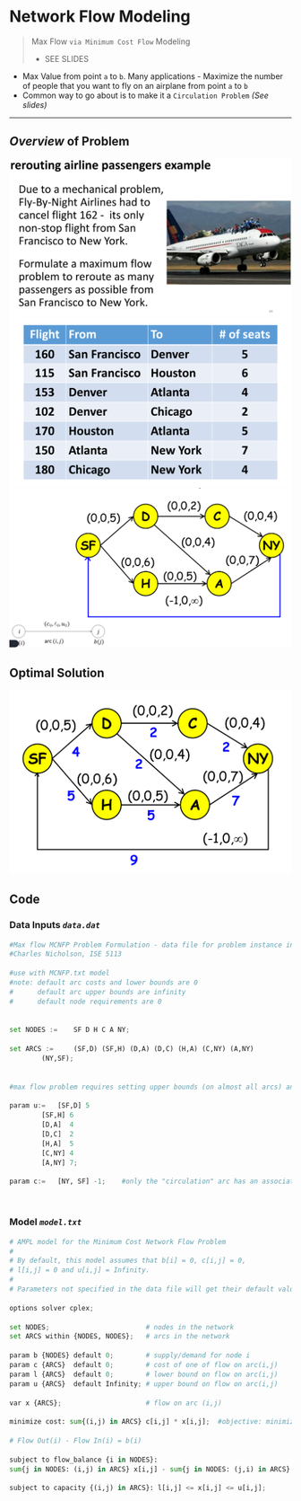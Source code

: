# Network Flow Modeling
> Max Flow `via Minimum Cost Flow` Modeling  
> * SEE SLIDES
* Max Value from point `a` to `b`. Many applications - Maximize the number of people that you want to fly on an airplane from point `a` to `b`
* Common way to go about is to make it a `Circulation Problem` *(See slides)*

---

## *Overview* of Problem
<img src = "Images/overview.png" width = 550> <br>
<img src = "Images/overview1.png" width = 550> <br>
<img src = "Images/overview2.png" width = 550> <br>

## Optimal Solution
<img src = "Images/optimal.png" width = 550> <br>

## Code

### Data Inputs *`data.dat`*
```py
#Max flow MCNFP Problem Formulation - data file for problem instance in lecture "Fly-By-Night"
#Charles Nicholson, ISE 5113

#use with MCNFP.txt model
#note: default arc costs and lower bounds are 0
#      default arc upper bounds are infinity
#      default node requirements are 0


set NODES :=  	SF D H C A NY;

set ARCS := 	(SF,D) (SF,H) (D,A) (D,C) (H,A) (C,NY) (A,NY) 
		(NY,SF);


#max flow problem requires setting upper bounds (on almost all arcs) and flow cost on 1 arc.

param u:=	[SF,D] 5
		[SF,H] 6
		[D,A]  4
		[D,C]  2
		[H,A]  5
		[C,NY] 4
		[A,NY] 7;

param c:=	[NY, SF] -1;	#only the "circulation" arc has an associated cost
```

<br>

### Model *`model.txt`*

```py
# AMPL model for the Minimum Cost Network Flow Problem
#
# By default, this model assumes that b[i] = 0, c[i,j] = 0,
# l[i,j] = 0 and u[i,j] = Infinity.
#
# Parameters not specified in the data file will get their default values.

options solver cplex;

set NODES;                        # nodes in the network
set ARCS within {NODES, NODES};   # arcs in the network 

param b {NODES} default 0;        # supply/demand for node i
param c {ARCS}  default 0;        # cost of one of flow on arc(i,j)
param l {ARCS}  default 0;        # lower bound on flow on arc(i,j)
param u {ARCS}  default Infinity; # upper bound on flow on arc(i,j)

var x {ARCS};                     # flow on arc (i,j)
 
minimize cost: sum{(i,j) in ARCS} c[i,j] * x[i,j];  #objective: minimize arc flow cost

# Flow Out(i) - Flow In(i) = b(i)

subject to flow_balance {i in NODES}:
sum{j in NODES: (i,j) in ARCS} x[i,j] - sum{j in NODES: (j,i) in ARCS} x[j,i] = b[i];

subject to capacity {(i,j) in ARCS}: l[i,j] <= x[i,j] <= u[i,j];
```

<br>
<!-- 
> Output
```
``` -->
